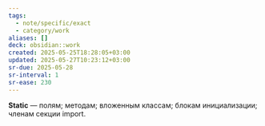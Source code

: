 ```yaml
---
tags:
  - note/specific/exact
  - category/work
aliases: []
deck: obsidian::work
created: 2025-05-25T18:28:05+03:00
updated: 2025-05-27T10:23:12+03:00
sr-due: 2025-05-28
sr-interval: 1
sr-ease: 230
---
```


**Static**
—
полям;
методам;
вложенным классам;
блокам инициализации;
членам секции import.
